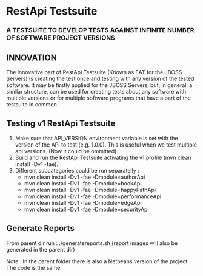 # RestApi Testsuite
### A TESTSUITE TO DEVELOP TESTS AGAINST INFINITE NUMBER OF SOFTWARE PROJECT VERSIONS


INNOVATION
-----------------------------------
The innovative part of RestApi Testsuite (Known as EAT for the JBOSS Servers) is creating the test once and testing with any version of the tested software. It may be firstly applied for the JBOSS Servers, but, in general, a similar structure, can be used for creating tests about any software with multiple versions or for multiple software programs that have a part of the testsuite in common.


Testing v1 RestApi Testsuite
---------------------------------------
1. Make sure that API_VERSION environment variable is set with the version of the API to test (e.g. 1.0.0). This is useful when we test multiple api versions. (Now it could be ommitted)
2. Build and run the RestApi Testsuite activating the v1 profile (mvn clean install -Dv1 -fae).
3. Different subcategories could be run separatelly :
	- mvn clean install -Dv1 -fae -Dmodule=authorApi
	- mvn clean install -Dv1 -fae -Dmodule=bookApi
	- mvn clean install -Dv1 -fae -Dmodule=happyPathApi
	- mvn clean install -Dv1 -fae -Dmodule=performanceApi
	- mvn clean install -Dv1 -fae -Dmodule=edgeApi
	- mvn clean install -Dv1 -fae -Dmodule=securityApi
	

Generate Reports
-----------------
From parent dir run : ./generatereports.sh (report images will also be generated in the parent dir)



Note : In the parent folder there is also a Netbeans version of the project. The code is the same. 


